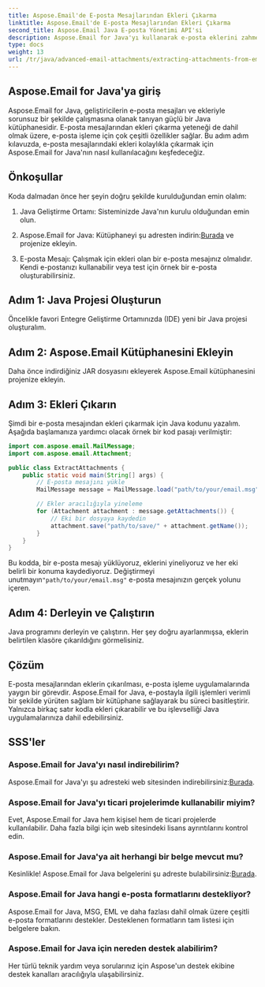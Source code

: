 ```yaml
---
title: Aspose.Email'de E-posta Mesajlarından Ekleri Çıkarma
linktitle: Aspose.Email'de E-posta Mesajlarından Ekleri Çıkarma
second_title: Aspose.Email Java E-posta Yönetimi API'si
description: Aspose.Email for Java'yı kullanarak e-posta eklerini zahmetsizce nasıl çıkaracağınızı öğrenin. Java geliştiricileri için adım adım kılavuz.
type: docs
weight: 13
url: /tr/java/advanced-email-attachments/extracting-attachments-from-email-messages/
---
```


## Aspose.Email for Java'ya giriş

Aspose.Email for Java, geliştiricilerin e-posta mesajları ve ekleriyle sorunsuz bir şekilde çalışmasına olanak tanıyan güçlü bir Java kütüphanesidir. E-posta mesajlarından ekleri çıkarma yeteneği de dahil olmak üzere, e-posta işleme için çok çeşitli özellikler sağlar. Bu adım adım kılavuzda, e-posta mesajlarındaki ekleri kolaylıkla çıkarmak için Aspose.Email for Java'nın nasıl kullanılacağını keşfedeceğiz.

## Önkoşullar

Koda dalmadan önce her şeyin doğru şekilde kurulduğundan emin olalım:

1. Java Geliştirme Ortamı: Sisteminizde Java'nın kurulu olduğundan emin olun.

2.  Aspose.Email for Java: Kütüphaneyi şu adresten indirin:[Burada](https://releases.aspose.com/email/java/) ve projenize ekleyin.

3. E-posta Mesajı: Çalışmak için ekleri olan bir e-posta mesajınız olmalıdır. Kendi e-postanızı kullanabilir veya test için örnek bir e-posta oluşturabilirsiniz.

## Adım 1: Java Projesi Oluşturun

Öncelikle favori Entegre Geliştirme Ortamınızda (IDE) yeni bir Java projesi oluşturalım.

## Adım 2: Aspose.Email Kütüphanesini Ekleyin

Daha önce indirdiğiniz JAR dosyasını ekleyerek Aspose.Email kütüphanesini projenize ekleyin.

## Adım 3: Ekleri Çıkarın

Şimdi bir e-posta mesajından ekleri çıkarmak için Java kodunu yazalım. Aşağıda başlamanıza yardımcı olacak örnek bir kod pasajı verilmiştir:

```java
import com.aspose.email.MailMessage;
import com.aspose.email.Attachment;

public class ExtractAttachments {
    public static void main(String[] args) {
        // E-posta mesajını yükle
        MailMessage message = MailMessage.load("path/to/your/email.msg");

        // Ekler aracılığıyla yineleme
        for (Attachment attachment : message.getAttachments()) {
            // Eki bir dosyaya kaydedin
            attachment.save("path/to/save/" + attachment.getName());
        }
    }
}
```

 Bu kodda, bir e-posta mesajı yüklüyoruz, eklerini yineliyoruz ve her eki belirli bir konuma kaydediyoruz. Değiştirmeyi unutmayın`"path/to/your/email.msg"` e-posta mesajınızın gerçek yolunu içeren.

## Adım 4: Derleyin ve Çalıştırın

Java programını derleyin ve çalıştırın. Her şey doğru ayarlanmışsa, eklerin belirtilen klasöre çıkarıldığını görmelisiniz.

## Çözüm

E-posta mesajlarından eklerin çıkarılması, e-posta işleme uygulamalarında yaygın bir görevdir. Aspose.Email for Java, e-postayla ilgili işlemleri verimli bir şekilde yürüten sağlam bir kütüphane sağlayarak bu süreci basitleştirir. Yalnızca birkaç satır kodla ekleri çıkarabilir ve bu işlevselliği Java uygulamalarınıza dahil edebilirsiniz.

## SSS'ler

### Aspose.Email for Java'yı nasıl indirebilirim?

 Aspose.Email for Java'yı şu adresteki web sitesinden indirebilirsiniz:[Burada](https://releases.aspose.com/email/java/).

### Aspose.Email for Java'yı ticari projelerimde kullanabilir miyim?

Evet, Aspose.Email for Java hem kişisel hem de ticari projelerde kullanılabilir. Daha fazla bilgi için web sitesindeki lisans ayrıntılarını kontrol edin.

### Aspose.Email for Java'ya ait herhangi bir belge mevcut mu?

 Kesinlikle! Aspose.Email for Java belgelerini şu adreste bulabilirsiniz:[Burada](https://reference.aspose.com/email/java/).

### Aspose.Email for Java hangi e-posta formatlarını destekliyor?

Aspose.Email for Java, MSG, EML ve daha fazlası dahil olmak üzere çeşitli e-posta formatlarını destekler. Desteklenen formatların tam listesi için belgelere bakın.

### Aspose.Email for Java için nereden destek alabilirim?

Her türlü teknik yardım veya sorularınız için Aspose'un destek ekibine destek kanalları aracılığıyla ulaşabilirsiniz.